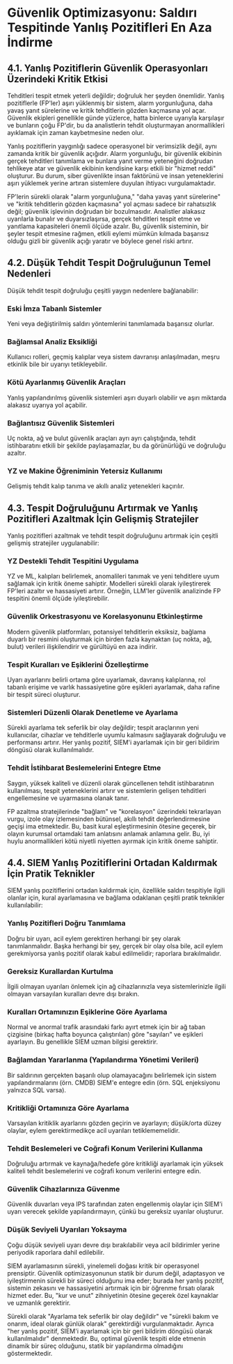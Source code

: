 # Güvenlik Optimizasyonu: Saldırı Tespitinde Yanlış Pozitifleri En Aza İndirme

## 4.1. Yanlış Pozitiflerin Güvenlik Operasyonları Üzerindeki Kritik Etkisi

Tehditleri tespit etmek yeterli değildir; doğruluk her şeyden önemlidir. Yanlış pozitiflerle (FP'ler) aşırı yüklenmiş bir sistem, alarm yorgunluğuna, daha yavaş yanıt sürelerine ve kritik tehditlerin gözden kaçmasına yol açar. Güvenlik ekipleri genellikle günde yüzlerce, hatta binlerce uyarıyla karşılaşır ve bunların çoğu FP'dir, bu da analistlerin tehdit oluşturmayan anormallikleri ayıklamak için zaman kaybetmesine neden olur.

Yanlış pozitiflerin yaygınlığı sadece operasyonel bir verimsizlik değil, aynı zamanda kritik bir güvenlik açığıdır. Alarm yorgunluğu, bir güvenlik ekibinin gerçek tehditleri tanımlama ve bunlara yanıt verme yeteneğini doğrudan tehlikeye atar ve güvenlik ekibinin kendisine karşı etkili bir "hizmet reddi" oluşturur. Bu durum, siber güvenlikte insan faktörünü ve insan yeteneklerini aşırı yüklemek yerine artıran sistemlere duyulan ihtiyacı vurgulamaktadır.

FP'lerin sürekli olarak "alarm yorgunluğuna," "daha yavaş yanıt sürelerine" ve "kritik tehditlerin gözden kaçmasına" yol açması sadece bir rahatsızlık değil; güvenlik işlevinin doğrudan bir bozulmasıdır. Analistler alakasız uyarılarla bunalır ve duyarsızlaşırsa, gerçek tehditleri tespit etme ve yanıtlama kapasiteleri önemli ölçüde azalır. Bu, güvenlik sisteminin, bir şeyler tespit etmesine rağmen, etkili eylemi mümkün kılmada başarısız olduğu gizli bir güvenlik açığı yaratır ve böylece genel riski artırır.

## 4.2. Düşük Tehdit Tespit Doğruluğunun Temel Nedenleri

Düşük tehdit tespit doğruluğu çeşitli yaygın nedenlere bağlanabilir:

### Eski İmza Tabanlı Sistemler
Yeni veya değiştirilmiş saldırı yöntemlerini tanımlamada başarısız olurlar.

### Bağlamsal Analiz Eksikliği
Kullanıcı rolleri, geçmiş kalıplar veya sistem davranışı anlaşılmadan, meşru etkinlik bile bir uyarıyı tetikleyebilir.

### Kötü Ayarlanmış Güvenlik Araçları
Yanlış yapılandırılmış güvenlik sistemleri aşırı duyarlı olabilir ve aşırı miktarda alakasız uyarıya yol açabilir.

### Bağlantısız Güvenlik Sistemleri
Uç nokta, ağ ve bulut güvenlik araçları ayrı ayrı çalıştığında, tehdit istihbaratını etkili bir şekilde paylaşamazlar, bu da görünürlüğü ve doğruluğu azaltır.

### YZ ve Makine Öğreniminin Yetersiz Kullanımı
Gelişmiş tehdit kalıp tanıma ve akıllı analiz yetenekleri kaçırılır.

## 4.3. Tespit Doğruluğunu Artırmak ve Yanlış Pozitifleri Azaltmak İçin Gelişmiş Stratejiler

Yanlış pozitifleri azaltmak ve tehdit tespit doğruluğunu artırmak için çeşitli gelişmiş stratejiler uygulanabilir:

### YZ Destekli Tehdit Tespitini Uygulama
YZ ve ML, kalıpları belirlemek, anomalileri tanımak ve yeni tehditlere uyum sağlamak için kritik öneme sahiptir. Modelleri sürekli olarak iyileştirerek FP'leri azaltır ve hassasiyeti artırır. Örneğin, LLM'ler güvenlik analizinde FP tespitini önemli ölçüde iyileştirebilir.

### Güvenlik Orkestrasyonu ve Korelasyonunu Etkinleştirme
Modern güvenlik platformları, potansiyel tehditlerin eksiksiz, bağlama duyarlı bir resmini oluşturmak için birden fazla kaynaktan (uç nokta, ağ, bulut) verileri ilişkilendirir ve gürültüyü en aza indirir.

### Tespit Kuralları ve Eşiklerini Özelleştirme
Uyarı ayarlarını belirli ortama göre uyarlamak, davranış kalıplarına, rol tabanlı erişime ve varlık hassasiyetine göre eşikleri ayarlamak, daha rafine bir tespit süreci oluşturur.

### Sistemleri Düzenli Olarak Denetleme ve Ayarlama
Sürekli ayarlama tek seferlik bir olay değildir; tespit araçlarının yeni kullanıcılar, cihazlar ve tehditlerle uyumlu kalmasını sağlayarak doğruluğu ve performansı artırır. Her yanlış pozitif, SIEM'i ayarlamak için bir geri bildirim döngüsü olarak kullanılmalıdır.

### Tehdit İstihbarat Beslemelerini Entegre Etme
Saygın, yüksek kaliteli ve düzenli olarak güncellenen tehdit istihbaratının kullanılması, tespit yeteneklerini artırır ve sistemlerin gelişen tehditleri engellemesine ve uyarmasına olanak tanır.

FP azaltma stratejilerinde "bağlam" ve "korelasyon" üzerindeki tekrarlayan vurgu, izole olay izlemesinden bütünsel, akıllı tehdit değerlendirmesine geçişi ima etmektedir. Bu, basit kural eşleştirmesinin ötesine geçerek, bir olayın kurumsal ortamdaki tam anlatısını anlamak anlamına gelir. Bu, iyi huylu anormallikleri kötü niyetli niyetten ayırmak için kritik öneme sahiptir.

## 4.4. SIEM Yanlış Pozitiflerini Ortadan Kaldırmak İçin Pratik Teknikler

SIEM yanlış pozitiflerini ortadan kaldırmak için, özellikle saldırı tespitiyle ilgili olanlar için, kural ayarlamasına ve bağlama odaklanan çeşitli pratik teknikler kullanılabilir:

### Yanlış Pozitifleri Doğru Tanımlama
Doğru bir uyarı, acil eylem gerektiren herhangi bir şey olarak tanımlanmalıdır. Başka herhangi bir şey, gerçek bir olay olsa bile, acil eylem gerekmiyorsa yanlış pozitif olarak kabul edilmelidir; raporlara bırakılmalıdır.

### Gereksiz Kurallardan Kurtulma
İlgili olmayan uyarıları önlemek için ağ cihazlarınızla veya sistemlerinizle ilgili olmayan varsayılan kuralları devre dışı bırakın.

### Kuralları Ortamınızın Eşiklerine Göre Ayarlama
Normal ve anormal trafik arasındaki farkı ayırt etmek için bir ağ taban çizgisine (birkaç hafta boyunca çalıştırılan) göre "sayıları" ve eşikleri ayarlayın. Bu genellikle SIEM uzman bilgisi gerektirir.

### Bağlamdan Yararlanma (Yapılandırma Yönetimi Verileri)
Bir saldırının gerçekten başarılı olup olamayacağını belirlemek için sistem yapılandırmalarını (örn. CMDB) SIEM'e entegre edin (örn. SQL enjeksiyonu yalnızca SQL varsa).

### Kritikliği Ortamınıza Göre Ayarlama
Varsayılan kritiklik ayarlarını gözden geçirin ve ayarlayın; düşük/orta düzey olaylar, eylem gerektirmedikçe acil uyarıları tetiklememelidir.

### Tehdit Beslemeleri ve Coğrafi Konum Verilerini Kullanma
Doğruluğu artırmak ve kaynağa/hedefe göre kritikliği ayarlamak için yüksek kaliteli tehdit beslemelerini ve coğrafi konum verilerini entegre edin.

### Güvenlik Cihazlarınıza Güvenme
Güvenlik duvarları veya IPS tarafından zaten engellenmiş olaylar için SIEM'i uyarı verecek şekilde yapılandırmayın, çünkü bu gereksiz uyarılar oluşturur.

### Düşük Seviyeli Uyarıları Yoksayma
Çoğu düşük seviyeli uyarı devre dışı bırakılabilir veya acil bildirimler yerine periyodik raporlara dahil edilebilir.

SIEM ayarlamasının sürekli, yinelemeli doğası kritik bir operasyonel prensiptir. Güvenlik optimizasyonunun statik bir durum değil, adaptasyon ve iyileştirmenin sürekli bir süreci olduğunu ima eder; burada her yanlış pozitif, sistemin zekasını ve hassasiyetini artırmak için bir öğrenme fırsatı olarak hizmet eder. Bu, "kur ve unut" zihniyetinin ötesine geçerek özel kaynaklar ve uzmanlık gerektirir.

Sürekli olarak "Ayarlama tek seferlik bir olay değildir" ve "sürekli bakım ve onarım, ideal olarak günlük olarak" gerektirdiği vurgulanmaktadır. Ayrıca "her yanlış pozitif, SIEM'i ayarlamak için bir geri bildirim döngüsü olarak kullanılmalıdır" denmektedir. Bu, optimal güvenlik tespiti elde etmenin dinamik bir süreç olduğunu, statik bir yapılandırma olmadığını göstermektedir.
